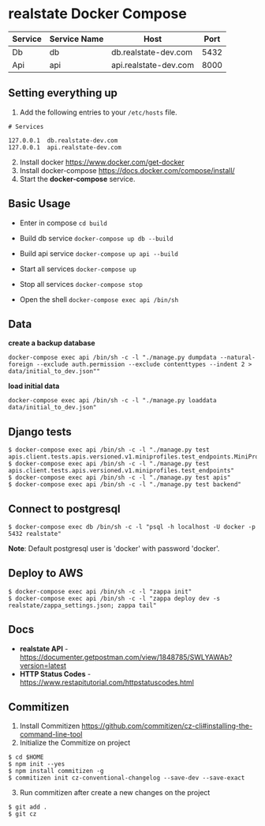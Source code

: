 # realstate Docker Compose

|Service| Service Name | Host | Port |
|---|---|---|---|
| Db | db | db.realstate-dev.com | 5432 |
| Api | api | api.realstate-dev.com | 8000 |

## Setting everything up

1. Add the following entries to your `/etc/hosts` file.

  ```
  # Services

  127.0.0.1  db.realstate-dev.com
  127.0.0.1  api.realstate-dev.com
  ```

2. Install docker https://www.docker.com/get-docker
3. Install docker-compose https://docs.docker.com/compose/install/
4. Start the **docker-compose** service.

## Basic Usage

- Enter in compose `cd build`

- Build db service `docker-compose up db --build`
- Build api service `docker-compose up api --build`

- Start all services `docker-compose up`

- Stop all services `docker-compose stop`

- Open the shell `docker-compose exec api /bin/sh`

## Data

**create a backup database**

```
docker-compose exec api /bin/sh -c -l "./manage.py dumpdata --natural-foreign --exclude auth.permission --exclude contenttypes --indent 2 > data/initial_to_dev.json""
```

**load initial data**

```
docker-compose exec api /bin/sh -c -l "./manage.py loaddata data/initial_to_dev.json"
```

## Django tests
```
$ docker-compose exec api /bin/sh -c -l "./manage.py test apis.client.tests.apis.versioned.v1.miniprofiles.test_endpoints.MiniProfileDetailEndpointTest"
$ docker-compose exec api /bin/sh -c -l "./manage.py test apis.client.tests.apis.versioned.v1.miniprofiles.test_endpoints"
$ docker-compose exec api /bin/sh -c -l "./manage.py test apis"
$ docker-compose exec api /bin/sh -c -l "./manage.py test backend"
```

## Connect to postgresql
```
$ docker-compose exec db /bin/sh -c -l "psql -h localhost -U docker -p 5432 realstate"
```
**Note**: Default postgresql user is 'docker' with password 'docker'.

## Deploy to AWS
```
$ docker-compose exec api /bin/sh -c -l "zappa init"
$ docker-compose exec api /bin/sh -c -l "zappa deploy dev -s realstate/zappa_settings.json; zappa tail"
```

## Docs

* **realstate API** - https://documenter.getpostman.com/view/1848785/SWLYAWAb?version=latest
* **HTTP Status Codes** - https://www.restapitutorial.com/httpstatuscodes.html

## Commitizen

1. Install Commitizen https://github.com/commitizen/cz-cli#installing-the-command-line-tool
2. Initialize the Commitize on project

```
$ cd $HOME
$ npm init --yes
$ npm install commitizen -g
$ commitizen init cz-conventional-changelog --save-dev --save-exact
```
3. Run commitizen after create a new changes on the project

```
$ git add .
$ git cz
```
